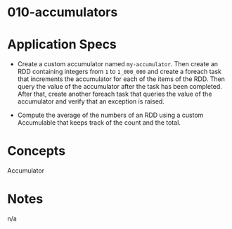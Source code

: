 010-accumulators
================

# Application Specs
+ Create a custom accumulator named `my-accumulator`. Then create an RDD containing integers from `1` to `1_000_000` and create a foreach task that increments the accumulator for each of the items of the RDD. Then query the value of the accumulator after the task has been completed. After that, create another foreach task that queries the value of the accumulator and verify that an exception is raised.

+ Compute the average of the numbers of an RDD using a custom Accumulable that keeps track of the count and the total.  

# Concepts 
Accumulator

# Notes
n/a
